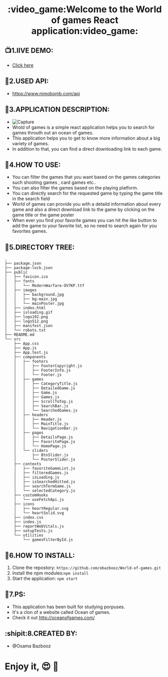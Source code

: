 <h1 align="center">
  :video_game:Welcome to the World of games React application:video_game:
</h1>


## :tv:1.lIVE DEMO:
* [Click here](https://iridescent-valkyrie-7fe3a8.netlify.app/)


## :link:2.USED API:
* https://www.mmobomb.com/api

## :bookmark_tabs:3.APPLICATION DESCRIPTION:
* ![Capture](https://user-images.githubusercontent.com/90429106/168819458-1de23ebe-6780-43df-9121-f7e05e435264.PNG)
* Wrold of games is a simple react application helps you to search for games throuth out an ocean of games.
* This application helps you to get to know more information about a big variety of games.
* In addition to that, you can find a direct downloading link to each game.
 

## :electric_plug:4.HOW TO USE:
* You can filter the games that you want based on the games categories such shooting games , card games etc..  
* You can also filter the games based on the playing platform.
* You can directly search for the requested game by typing the game title in the search field
* World of games can provide you with a detaild information about every game and also a  direct download link to the game by clicking  on the game title or the game poster
* When ever you find your favorite games you can hit the like button to add the game to your favorite list, so no need to search again for you favorites games.


## :deciduous_tree:5.DIRECTORY TREE:
```
.
├── package.json
├── package-lock.json
├── public
│   ├── favicon.ico
│   ├── fonts
│   │   └── ModernWarfare-OV7KP.ttf
│   ├── images
│   │   ├── background.jpg
│   │   ├── bg-main.jpg
│   │   └── mainPoster.jpg
│   ├── index.html
│   ├── isloading.gif
│   ├── logo192.png
│   ├── logo512.png
│   ├── manifest.json
│   └── robots.txt
├── README.md
└── src
    ├── App.css
    ├── App.js
    ├── App.test.js
    ├── components
    │   ├── footers
    │   │   ├── FooterCopyright.js
    │   │   ├── FooterInfo.js
    │   │   └── Footer.js
    │   ├── games
    │   │   ├── CategoryTitle.js
    │   │   ├── DetailedGame.js
    │   │   ├── Game.js
    │   │   ├── Games.js
    │   │   ├── ScrollToTop.js
    │   │   ├── SearchBar.js
    │   │   └── SearchedGames.js
    │   ├── headers
    │   │   ├── Header.js
    │   │   ├── MainTitle.js
    │   │   └── NavigationBar.js
    │   ├── pages
    │   │   ├── DetailsPage.js
    │   │   ├── FavoritePage.js
    │   │   └── HomePage.js
    │   └── sliders
    │       ├── BtnSlider.js
    │       └── PosterSlider.js
    ├── contexts
    │   ├── favoriteGameList.js
    │   ├── filteredGames.js
    │   ├── isLoading.js
    │   ├── isSearchedHitted.js
    │   ├── searchTermGame.js
    │   └── selectedCategory.js
    ├── customHooks
    │   └── useFetchApi.js
    ├── icons
    │   ├── heartRegular.svg
    │   └── heartSolid.svg
    ├── index.css
    ├── index.js
    ├── reportWebVitals.js
    ├── setupTests.js
    └── utilities
        └── gamesFilterById.js
```


## :electric_plug:6.HOW TO INSTALL:
1. Clone the repostory: ` https://github.com/obazbooz/World-of-games.git `
2. Install the npm modules:` npm install ` 
3. Start the application: ` npm start ` 


## :paw_prints:7.PS:
* This application has been built for studying porpuses.
* It's a clon of a website called Ocean of games.
* Check it out http://oceanofgames.com/

## :shipit:8.CREATED BY:
* @Osama Bazbooz

# Enjoy it, :heart_eyes: :gift_heart:


